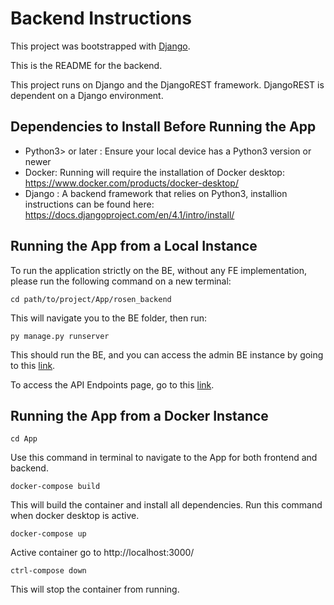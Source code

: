 # Backend Instructions

This project was bootstrapped with [Django](https://www.djangoproject.com/start/).

This is the README for the backend.

This project runs on Django and the DjangoREST framework. DjangoREST is dependent on a Django environment.

## Dependencies to Install Before Running the App
- Python3> or later : Ensure your local device has a Python3 version or newer
- Docker: Running will require the installation of Docker desktop: https://www.docker.com/products/docker-desktop/
- Django : A backend framework that relies on Python3, installion instructions can be found here: https://docs.djangoproject.com/en/4.1/intro/install/

## Running the App from a Local Instance

To run the application strictly on the BE, without any FE implementation, please run the following command on a new terminal:

`cd path/to/project/App/rosen_backend`

This will navigate you to the BE folder, then run:

`py manage.py runserver`

This should run the BE, and you can access the admin BE instance by going to this [link](http://127.0.0.1:8000/admin).

To access the API Endpoints page, go to this [link](http://127.0.0.1:8000/videoUpload/).


## Running the App from a Docker Instance

`cd App`

Use this command in terminal to navigate to the App for both frontend and backend.

`docker-compose build`

This will build the container and install all dependencies. Run this command when docker desktop is active.

`docker-compose up`

Active container go to http://localhost:3000/

`ctrl-compose down`

This will stop the container from running.
